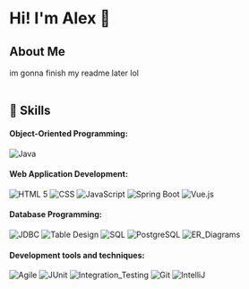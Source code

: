 <!--
**AlexTheUnknowable/AlexTheUnknowable** is a ✨ _special_ ✨ repository because its `README.md` (this file) appears on your GitHub profile.

Here are some ideas to get you started:

- 🔭 I’m currently working on ...
- 🌱 I’m currently learning ...
- 👯 I’m looking to collaborate on ...
- 🤔 I’m looking for help with ...
- 💬 Ask me about ...
- 📫 How to reach me: ...
- 😄 Pronouns: ...
- ⚡ Fun fact: ...
-->

# Hi! I'm Alex :wave:

## About Me 
im gonna finish my readme later lol
<br> <br>

## :toolbox: Skills 

#### Object-Oriented Programming:

![Java](https://img.shields.io/badge/Java-007396?style=for-the-badge&logo=Java&logoColor=white)

#### Web Application Development: 

![HTML 5](https://img.shields.io/badge/HTML-f06529?style=for-the-badge&logo=HTML5&logoColor=white)
![CSS](https://img.shields.io/badge/CSS-264de4?style=for-the-badge&logo=CSS3&logoColor=white)
![JavaScript](https://img.shields.io/badge/JavaScript-F0DB4F?style=for-the-badge&logo=JAVASCRIPT&logoColor=323330)
![Spring Boot](https://img.shields.io/badge/Spring_Boot-6DB33F?style=for-the-badge&logo=Springboot&logoColor=white)
![Vue.js](https://img.shields.io/badge/Vue.js-4FC08D?style=for-the-badge&logo=VUE.JS&logoColor=white)

#### Database Programming:

![JDBC](https://img.shields.io/badge/JDBC-007396?style=for-the-badge&logo=Java&logoColor=white)
![Table Design](https://img.shields.io/badge/Table_Design-4169E1?style=for-the-badge&logoColor=white)
![SQL](https://img.shields.io/badge/SQL-003B57?style=for-the-badge&logoColor=323330)
![PostgreSQL](https://img.shields.io/badge/PostgreSQL-4169E1?style=for-the-badge&logo=postgresql&logoColor=white)
![ER_Diagrams](https://img.shields.io/badge/ER_Diagrams-ff8c00?style=for-the-badge&logoColor=white)

#### Development tools and techniques:

![Agile](https://img.shields.io/badge/Agile-007396?style=for-the-badge&logoColor=white)
![JUnit](https://img.shields.io/badge/JUnit_Unit_Testing-25A162?style=for-the-badge&logo=junit5&logoColor=white)
![Integration_Testing](https://img.shields.io/badge/Integration_Testing-AA336A?style=for-the-badge&logoColor=white)
![Git](https://img.shields.io/badge/Git-F05032?style=for-the-badge&logo=git&logoColor=white)
![IntelliJ](https://img.shields.io/badge/IntelliJ-000000?style=for-the-badge&logo=intellij-idea&logoColor=white) <br> <br>
